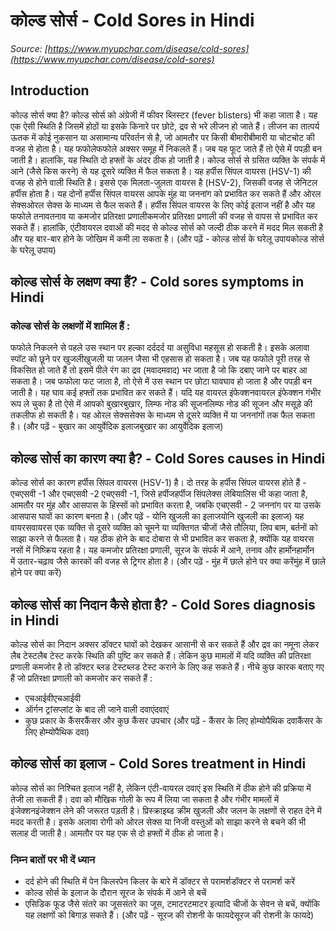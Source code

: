 # कोल्ड सोर्स - Cold Sores in Hindi
_Source: [https://www.myupchar.com/disease/cold-sores](https://www.myupchar.com/disease/cold-sores)_

## Introduction
कोल्ड सोर्स क्या है?
कोल्ड सोर्स को अंग्रेजी में फीवर ब्लिस्टर (fever blisters) भी कहा जाता है। यह एक ऐसी स्थिति है जिसमें होठों या इसके किनारे पर छोटे, द्रव से भरे लीजन हो जाते हैं। लीजन का तात्पर्य ऊतक में कोई नुकसान या असामान्य परिवर्तन से है, जो आमतौर पर किसी बीमारीबीमारी या चोटचोट की वजह से होता है। यह फफोलेफफोले अक्सर समूह में निकलते हैं। जब यह फूट जाते हैं तो ऐसे में पपड़ी बन जाती है। हालांकि, यह स्थिति दो हफ्तों के अंदर ठीक हो जाती है।
कोल्ड सोर्स से ग्रसित व्यक्ति के संपर्क में आने (जैसे किस करने) से यह दूसरे व्यक्ति में फैल सकता है। यह हर्पीस सिंपल वायरस (HSV-1) की वजह से होने वाली स्थिति है। इससे एक मिलता-जुलता वायरस है (HSV-2), जिसकी वजह से जेनिटल हर्पीस होता है। यह दोनों हर्पीस सिंपल वायरस आपके मुंह या जननांग को प्रभावित कर सकते हैं और ओरल सेक्सओरल सेक्स के माध्यम से फैल सकते हैं।
हर्पीस सिंपल वायरस के लिए कोई इलाज नहीं है और यह फफोले तनावतनाव या कमजोर प्रतिरक्षा प्रणालीकमजोर प्रतिरक्षा प्रणाली की वजह से वापस से प्रभावित कर सकते हैं। हालांकि, एंटीवायरल दवाओं की मदद से कोल्ड सोर्स को जल्दी ठीक करने में मदद मिल सकती है और यह बार-बार होने के जोखिम में कमी ला सकता है।
(और पढ़ें - कोल्ड सोर्स के घरेलू उपायकोल्ड सोर्स के घरेलू उपाय)

## कोल्ड सोर्स के लक्षण क्या हैं? - Cold sores symptoms in Hindi
### कोल्ड सोर्स के लक्षणों में शामिल हैं :
फफोले निकलने से पहले उस स्थान पर हल्का दर्ददर्द या असुविधा महसूस हो सकती है। इसके अलावा स्पॉट को छूने पर खुजलीखुजली या जलन जैसा भी एहसास हो सकता है। जब यह फफोले पूरी तरह से विकसि​त हो जाते हैं तो इसमें पीले रंग का द्रव (मवादमवाद) भर जाता है जो कि दबाए जाने पर बाहर आ सकता है। जब फफोला फट जाता है, तो ऐसे में उस स्थान पर छोटा घावघाव हो जाता है और पपड़ी बन जाती है। यह घाव कई हफ्तों तक प्रभावित कर सकते हैं। यदि यह वायरल इंफेक्शनवायरल इंफेक्शन गंभीर रूप ले चुका है तो ऐसे में आपको बुखारबुखार, लिम्फ नोड की सूजनलिम्फ नोड की सूजन और मसूड़े की तकलीफ हो सकती है। यह ओरल सेक्ससेक्स के माध्यम से दूसरे व्यक्ति में या जननांगों तक फैल सकता है।
(और पढ़ें - बुखार का आयुर्वेदिक इलाजबुखार का आयुर्वेदिक इलाज)

## कोल्ड सोर्स का कारण क्या है? - Cold Sores causes in Hindi
कोल्ड सोर्स का कारण हर्पीस सिंपल वायरस (HSV-1) है। दो तरह के हर्पीस सिंपल वायरस होते हैं - एचएसवी -1 और एचएसवी -2
एचएसवी -1, जिसे हर्पीजहर्पीज सिंपलेक्स लेबियालिस भी कहा जाता है, आमतौर पर मुंह और आसपास के हिस्सों को प्रभावित करता है, जबकि एचएसवी - 2 जननांग पर या उसके आसपास घावों का कारण बनता है। (और पढ़ें - योनि खुजली का इलाजयोनि खुजली का इलाज)
यह वायरसवायरस एक व्यक्ति से दूसरे व्यक्ति को चूमने या व्यक्तिगत चीजों जैसे तौलिया, लिप बाम, बर्तनों को साझा करने से फैलता है। यह ठीक होने के बाद दोबारा से भी प्रभावित कर सकता है, क्योंकि यह वायरस नसों में निष्क्रिय रहता है। यह कमजोर प्रतिरक्षा प्रणाली, सूरज के संपर्क में आने, तनाव और हार्मोनहार्मोन में उतार-चढ़ाव जैसे कारकों की वजह से ट्रिगर होता है।
(और पढ़ें - मुंह में छाले होने पर क्या करेंमुंह में छाले होने पर क्या करें)

## कोल्ड सोर्स का निदान कैसे होता है? - Cold Sores diagnosis in Hindi
कोल्ड सोर्स का निदान अक्सर डॉक्टर घावों को देखकर आसानी से कर सकते हैं और द्रव का नमूना लेकर लैब टेस्टलैब टेस्ट करके स्थिति की पुष्टि कर सकते हैं। लेकिन कुछ मामलों में यदि व्यक्ति की प्रतिरक्षा प्रणाली कमजोर है तो डॉक्टर ब्लड टेस्टब्लड टेस्ट कराने के लिए कह सकते हैं। नीचे कुछ कारक बताए गए हैं जो प्रतिरक्षा प्रणाली को कमजोर कर सकते हैं :
- एचआईवीएचआईवी
- ऑर्गन ट्रांसप्लांट के बाद ली जाने वाली दवाएंदवाएं
- कुछ प्रकार के कैंसरकैंसर और कुछ कैंसर उपचार
(और पढ़ें - कैंसर के लिए होम्योपैथिक दवाकैंसर के लिए होम्योपैथिक दवा)

## कोल्ड सोर्स का इलाज - Cold Sores treatment in Hindi
कोल्ड सोर्स का निश्चित इलाज नहीं है, लेकिन एंटी-वायरल दवाएं इस स्थिति में ठीक होने की प्रक्रिया में तेजी ला सकती हैं। दवा को मौखिक गोली के रूप में लिया जा सकता है और गंभीर मामलों में इंजेक्शनइंजेक्शन लेने की जरूरत पड़ती है। प्रिस्क्राइब्ड ​क्रीम खुजली और जलन के लक्षणों से राहत देने में मदद करती है। इसके अलावा रोगी को ओरल सेक्स या निजी वस्तुओं को साझा करने से बचने की भी सलाह दी जाती है। आमतौर पर यह एक से दो हफ्तों में ठीक हो जाता है।
### निम्न बातों पर भी दें ध्यान
- दर्द होने की स्थिति में पेन किलरपेन किलर के बारे में डॉक्टर से परामर्शडॉक्टर से परामर्श करें
- कोल्ड सोर्स के इलाज के दौरान सूरज के संपर्क में आने से बचें
- एसिडिक फूड जैसे संतरे का जूससंतरे का जूस, टमाटरटमाटर इत्यादि चीजों के सेवन से बचें, क्योंकि यह लक्षणों को बिगाड़ सकते हैं।
(और पढ़ें - सूरज की रोशनी के फायदेसूरज की रोशनी के फायदे)


